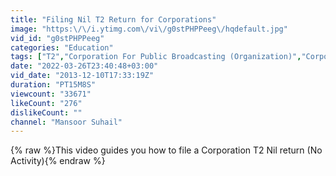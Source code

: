 ```yaml
---
title: "Filing Nil T2 Return for Corporations"
image: "https:\/\/i.ytimg.com\/vi\/g0stPHPPeeg\/hqdefault.jpg"
vid_id: "g0stPHPPeeg"
categories: "Education"
tags: ["T2","Corporation For Public Broadcasting (Organization)","Corporation"]
date: "2022-03-26T23:40:48+03:00"
vid_date: "2013-12-10T17:33:19Z"
duration: "PT15M8S"
viewcount: "33671"
likeCount: "276"
dislikeCount: ""
channel: "Mansoor Suhail"
---
```

{% raw %}This video guides you how to file a Corporation T2 Nil return (No Activity){% endraw %}
